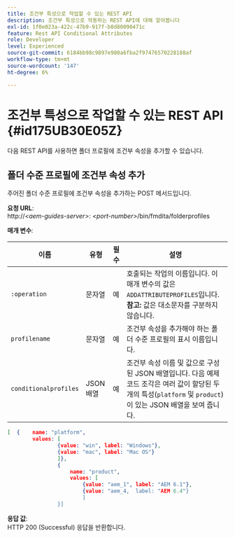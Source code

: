 ```yaml
---
title: 조건부 특성으로 작업할 수 있는 REST API
description: 조건부 특성으로 작동하는 REST API에 대해 알아봅니다
exl-id: 1f0e023a-422c-47b9-917f-b0d80090471c
feature: Rest API Conditional Attributes
role: Developer
level: Experienced
source-git-commit: 6184bb98c9897e980a6fba2f97476570228188af
workflow-type: tm+mt
source-wordcount: '147'
ht-degree: 6%

---
```


# 조건부 특성으로 작업할 수 있는 REST API {#id175UB30E05Z}

다음 REST API를 사용하면 폴더 프로필에 조건부 속성을 추가할 수 있습니다.

## 폴더 수준 프로필에 조건부 속성 추가

주어진 폴더 수준 프로필에 조건부 속성을 추가하는 POST 메서드입니다.

**요청 URL**:\
http://*&lt;aem-guides-server\>*: *&lt;port-number\>*/bin/fmdita/folderprofiles

**매개 변수**:

| 이름 | 유형 | 필수 | 설명 |
|----|----|--------|-----------|
| `:operation` | 문자열 | 예 | 호출되는 작업의 이름입니다. 이 매개 변수의 값은 ``ADDATTRIBUTEPROFILES``입니다. <br> **참고:** 값은 대소문자를 구분하지 않습니다. |
| `profilename` | 문자열 | 예 | 조건부 속성을 추가해야 하는 폴더 수준 프로필의 표시 이름입니다. |
| `conditionalprofiles` | JSON 배열 | 예 | 조건부 속성 이름 및 값으로 구성된 JSON 배열입니다. 다음 예제 코드 조각은 여러 값이 할당된 두 개의 특성(`platform` 및 `product`)이 있는 JSON 배열을 보여 줍니다. |

```JSON
[  {    name: "platform",    
        values: [       
                {value: "win", label: "Windows"},       
                {value: "mac", label: "Mac OS"}    
                ]},
                {    
                    name: "product",    
                    values: [      
                        {value: "aem_1", label: "AEM 6.1"},     
                        {value: "aem_4,  label: "AEM 6.4"}  
                        ]  
                }]
```

**응답 값**:\
HTTP 200 \(Successful\) 응답을 반환합니다.
